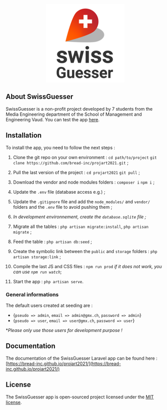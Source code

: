 <p align="center"><img src="/storage/app/public/images/logo/logo.png" width="250"></p>


## About SwissGuesser

SwissGuesser is a non-profit project developed by 7 students from the Media Engineering department of the School of Management and Engineering Vaud. You can test the app [here](https://pingouin.heig-vd.ch/bread/).


## Installation

To install the app, you need to follow the next steps : 

1. Clone the git repo on your own environment : `cd path/to/project` `git clone https://github.com/bread-inc/projart2021.git` ;

2. Pull the last version of the project : `cd projart2021` `git pull` ;

3. Download the vendor and node modules folders : `composer i` `npm i` ;

4. Update the `.env` file (database access e.g.) ;

5. Update the `.gitignore` file and add the `node_modules/` and `vendor/` folders and the `.env` file to avoid pushing them ;

6. *In development environnement, create the `database.sqlite` file ;*

7. Migrate all the tables : `php artisan migrate:install`, `php artisan migrate` ;

8. Feed the table : `php artisan db:seed` ;

9. Create the symbolic link between the `public` and `storage` folders : `php artisan storage:link` ;

10. Compile the last JS and CSS files : `npm run prod` *if it does not work, you can use `npm run watch`*; 

11. Start the app : `php artisan serve`.

### General informations

The default users created at seeding are :

- {`pseudo => admin`, `email => admin@gmx.ch`, `password => admin`}
- {`pseudo => user`, `email => user@gmx.ch`, `password => user`}

**Please only use those users for development purpose !*

## Documentation

The documentation of the SwissGuesser Laravel app can be found here : [https://bread-inc.github.io/projart2021/](https://bread-inc.github.io/projart2021/)

## License

The SwissGuesser app is open-sourced project licensed under the [MIT license](https://opensource.org/licenses/MIT).
